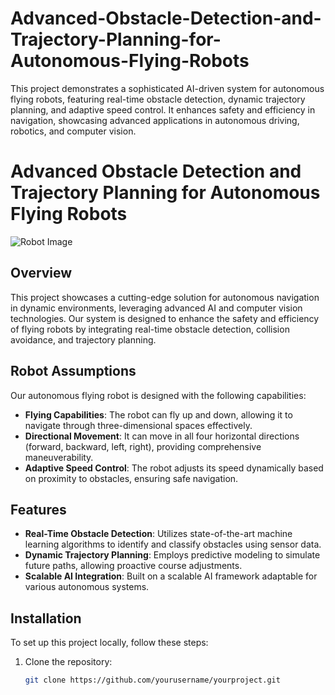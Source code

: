 # Advanced-Obstacle-Detection-and-Trajectory-Planning-for-Autonomous-Flying-Robots
This project demonstrates a sophisticated AI-driven system for autonomous flying robots, featuring real-time obstacle detection, dynamic trajectory planning, and adaptive speed control. It enhances safety and efficiency in navigation, showcasing advanced applications in autonomous driving, robotics, and computer vision.

# Advanced Obstacle Detection and Trajectory Planning for Autonomous Flying Robots

![Robot Image](path_to_image.png) <!-- Add an image of your robot or project logo here -->

## Overview

This project showcases a cutting-edge solution for autonomous navigation in dynamic environments, leveraging advanced AI and computer vision technologies. Our system is designed to enhance the safety and efficiency of flying robots by integrating real-time obstacle detection, collision avoidance, and trajectory planning.

## Robot Assumptions

Our autonomous flying robot is designed with the following capabilities:

- **Flying Capabilities**: The robot can fly up and down, allowing it to navigate through three-dimensional spaces effectively.
- **Directional Movement**: It can move in all four horizontal directions (forward, backward, left, right), providing comprehensive maneuverability.
- **Adaptive Speed Control**: The robot adjusts its speed dynamically based on proximity to obstacles, ensuring safe navigation.

## Features

- **Real-Time Obstacle Detection**: Utilizes state-of-the-art machine learning algorithms to identify and classify obstacles using sensor data.
- **Dynamic Trajectory Planning**: Employs predictive modeling to simulate future paths, allowing proactive course adjustments.
- **Scalable AI Integration**: Built on a scalable AI framework adaptable for various autonomous systems.

## Installation

To set up this project locally, follow these steps:

1. Clone the repository:
   ```bash
   git clone https://github.com/yourusername/yourproject.git

